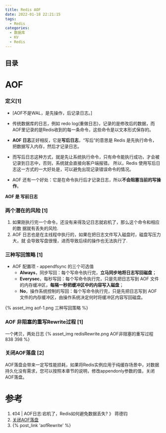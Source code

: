 ```yaml
---
title: Redis AOF
date: 2022-01-18 22:21:15
tags:
  - Redis
categories: 
  - 数据库
  - KV
  - Redis
---
```


<p></p>
<!-- more -->

## 目录
<!-- toc -->
                                    
#  AOF 

### 定义[1]
+ [AOF不是WAL，是先操作，后记录日志。]
+ 传统数据库的日志，例如 redo log(重做日志)，记录的是修改后的数据，而AOF里记录的是Redis收到的每一条命令，这些命令是以文本形式保存的。

+ **AOF 日志**正好相反，它是**写后日志**，“写后”的意思是 Redis 是先执行命令，把数据写入内存，然后才记录日志。
+ 而写后日志这种方式，就是先让系统执行命令，只有命令能执行成功，才会被记录到日志中，否则，系统就会直接向客户端报错。
所以，Redis 使用写后日志这一方式的一大好处是，可以避免出现记录错误命令的情况。
+ AOF 还有一个好处：它是在命令执行后才记录日志，所以**不会阻塞当前的写操作**。

**AOF 是 写前日志**

### 两个潜在的风险 [1]
1. 如果刚执行完一个命令，还没有来得及记日志就宕机了，那么这个命令和相应的数 据就有丢失的风险.
2. AOF 日志也是在主线程中执行的，如果在把日志文件写入磁盘时，磁盘写压力大，就 会导致写盘很慢，进而导致后续的操作也无法执行了.


###  三种写回策略 [1] 
+ AOF 配置项  -  appendfsync 的三个可选值
  - **Always**，同步写回：每个写命令执行完，**立马同步地将日志写回磁盘**；
  - **Everysec**，每秒写回：每个写命令执行完，只是先把日志写到 AOF 文件的内存缓冲区，**每隔一秒把缓冲区中的内容写入磁盘**；
  - **No**，操作系统控制的写回：每个写命令执行完，只是先把日志写到 AOF 文件的内存缓冲区，由操作系统决定何时将缓冲区内容写回磁盘。

{% asset_img aof-1.png 三种写回策略 %}

###  AOF 非阻塞的重写Rewrite过程 [1]  
一个拷贝，两处日志
{% asset_img   redisRewrite.png  AOF非阻塞的重写过程  838 398 %}


### 关闭AOF落盘 [2]
AOF落盘会带来一定写性能损耗，如果将Redis实例应用于纯缓存场景中，对数据持久化没有需求，您可以按照本章节的说明，修改appendonly参数的值，关闭AOF落盘。

# 参考
1. 《04 | AOF日志:宕机了，Redis如何避免数据丢失? 》    蒋德钧
2. [关闭AOF落盘](https://help.aliyun.com/knowledge_detail/147408.html?spm=a2c4g.11186623.2.2.7e373f2e7XKCDO)
3. {% post_link 'aofRewrite' %}

